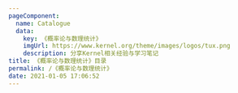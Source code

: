 ```yaml
---
pageComponent: 
  name: Catalogue
  data: 
    key: 《概率论与数理统计》
    imgUrl: https://www.kernel.org/theme/images/logos/tux.png
    description: 分享Kernel相关经验与学习笔记
title: 《概率论与数理统计》目录
permalink: /《概率论与数理统计》
date: 2021-01-05 17:06:52
---
```

